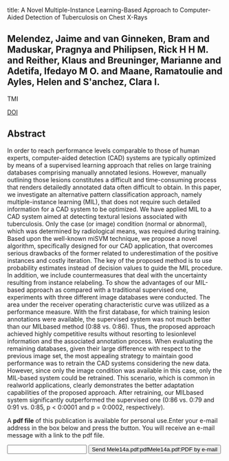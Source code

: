 title: A Novel Multiple-Instance Learning-Based Approach to Computer-Aided Detection of Tuberculosis on Chest X-Rays

## Melendez, Jaime and van Ginneken, Bram and Maduskar, Pragnya and Philipsen, Rick H H M. and Reither, Klaus and Breuninger, Marianne and Adetifa, Ifedayo M O. and Maane, Ramatoulie and Ayles, Helen and S'anchez, Clara I.
TMI

<a href="https://doi.org/10.1109/TMI.2014.2350539">DOI</a>

## Abstract
In order to reach performance levels comparable to those of human experts, computer-aided detection (CAD) systems are typically optimized by means of a supervised learning approach that relies on large training databases comprising manually annotated lesions. However, manually outlining those lesions constitutes a difficult and time-consuming process that renders detailedly annotated data often difficult to obtain. In this paper, we investigate an alternative pattern classification approach, namely multiple-instance learning (MIL), that does not require such detailed information for a CAD system to be optimized. We have applied MIL to a CAD system aimed at detecting textural lesions associated with tuberculosis. Only the case (or image) condition (normal or abnormal), which was determined by radiological means, was required during training. Based upon the well-known miSVM technique, we propose a novel algorithm, specifically designed for our CAD application, that overcomes serious drawbacks of the former related to underestimation of the positive instances and costly iteration. The key of the proposed method is to use probability estimates instead of decision values to guide the MIL procedure. In addition, we include countermeasures that deal with the uncertainty resulting from instance relabeling. To show the advantages of our MIL-based approach as compared with a traditional supervised one, experiments with three different image databases were conducted. The area under the receiver operating characteristic curve was utilized as a performance measure. With the first database, for which training lesion annotations were available, the supervised system was not much better than our MILbased method (0:88 vs. 0:86). Thus, the proposed approach achieved highly competitive results without resorting to lesionlevel information and the associated annotation process. When evaluating the remaining databases, given their large difference with respect to the previous image set, the most appealing strategy to maintain good performance was to retrain the CAD systems considering the new data. However, since only the image condition was available in this case, only the MIL-based system could be retrained. This scenario, which is common in realworld applications, clearly demonstrates the better adaptation capabilities of the proposed approach. After retraining, our MILbased system significantly outperformed the supervised one (0:86 vs. 0:79 and 0:91 vs. 0:85, p < 0:0001 and p = 0:0002, respectively).

A <b>pdf file</b> of this publication is available for personal use.Enter your e-mail address in the box below and press the button. You will receive an e-mail message with a link to the pdf file.
<form action="sender.php">  <input type="text" name="email">  <input type="submit" value="Send Mele14a.pdf:pdfMele14a.pdf:PDF by e-mail"></form>
